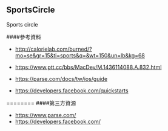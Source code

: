 ## SportsCircle
Sports circle

####參考資料

*   http://calorielab.com/burned/?mo=se&gr=15&ti=sports&q=&wt=150&un=lb&kg=68

*   https://www.ptt.cc/bbs/MacDev/M.1436114088.A.832.html

*   https://parse.com/docs/tw/ios/guide

*   https://developers.facebook.com/quickstarts

========
####第三方資源
*   https://www.parse.com/
*   https://developers.facebook.com/
